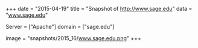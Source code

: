 
+++
date = "2015-04-19"
title = "Snapshot of http://www.sage.edu"
data = "www.sage.edu"

Server = ["Apache"]
domain = ["sage.edu"]

  image = "snapshots/2015_16/www.sage.edu.png"
+++
#
